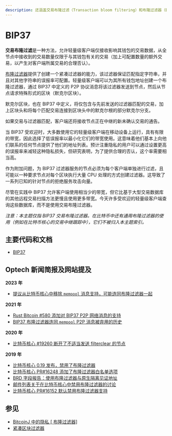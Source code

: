 ```yaml
---
description: 还涵盖交易布隆过滤（Transaction bloom filtering）和布隆过滤器（Bloom filters）
---
```


# BIP37

**交易布隆过滤**是一种方法，允许轻量级客户端仅接收影响其钱包的交易数据，从全节点中接收到的交易数量仅限于与其钱包有关的交易（加上可配置数量的额外交易，以产生对客户端所属交易的合理否认）。

[布隆过滤器](https://en.wikipedia.org/wiki/Bloom\_filter)提供了创建一个紧凑过滤器的能力，该过滤器保证匹配指定字符串，并且对其他字符串的误报率可配置。轻量级客户端可以为其所有钱包地址创建一个布隆过滤器，通过 BIP37 中定义的 P2P 协议消息将该过滤器发送到节点，然后从节点请求特殊形式的区块（默克尔区块）。

默克尔区块，也在 BIP37 中定义，将仅包含与先前发送的过滤器匹配的交易，加上区块头和将每个匹配交易连接到区块头中的默克尔根的部分默克尔分支。

如果交易与过滤器匹配，客户端还将接收节点正在中继的新未确认交易的通告。

当 BIP37 受欢迎时，大多数使用它的轻量级客户端在移动设备上运行，具有有限的带宽，因此选择了低误报率以最小化它们的带宽使用。这意味着他们基本上向他们联系的任何节点提供了他们的地址列表。预计注重隐私的用户可以通过设置更高的误报率来减轻这种隐私损失，但研究表明，为了提供合理的否认，这个率需要相当高。

作为附加问题，为 BIP37 过滤器服务的节点必须为每个客户端单独进行过滤，且可能以一种要求节点对每个区块执行大量 CPU 处理的方式创建过滤器。这导致了一系列已知的针对节点的拒绝服务攻击向量。

尽管在实践中 BIP37 允许客户端使用相当少的带宽，但它比基于大型交易数据库的其他远程交易扫描方法更慢且使用更多带宽。今天许多受欢迎的轻量级客户端查询这些数据库，而不是使用交易布隆过滤器。

_注意：本主题仅指 BIP37 交易布隆过滤器。在比特币中还有通用布隆过滤器的使用（例如在比特币核心的交易中继跟踪中），它们不被归入本主题索引。_

## 主要代码和文档

* [BIP37](https://github.com/bitcoin/bips/blob/master/bip-0037.mediawiki)

## Optech 新闻简报及网站提及

**2023 年**

* [提议从比特币核心中移除 `mempool` 消息支持，可能连同布隆过滤器一起](https://bitcoinops.org/en/newsletters/2023/04/26/#proposed-removal-of-bip35-mempool-p2p-message)

**2021 年**

* [Rust Bitcoin #580 添加对 BIP37 P2P 网络消息的支持](https://bitcoinops.org/en/newsletters/2021/09/22/#rust-bitcoin-580)
* [BIP37 布隆过滤器连同 `mempool` P2P 消息被弃用的历史](https://bitcoinops.org/en/newsletters/2021/08/25/#is-the-mempool-p2p-message-reliable)

**2020 年**

* [比特币核心 #19260 断开了不适当发送 filterclear 的节点](https://bitcoinops.org/en/newsletters/2020/06/24/#bitcoin-core-19260)

**2019 年**

* [比特币核心 0.19 发布，禁用了布隆过滤器](https://bitcoinops.org/en/newsletters/2019/11/27/#deprecated-or-removed-features)
* [比特币核心 PR#16248 添加了布隆过滤器白名单选项](https://bitcoinops.org/en/newsletters/2019/08/21/#bitcoin-core-16248)
* [BRD 字段报告：使用布隆过滤器与原生隔离见证地址](https://bitcoinops.org/en/bech32-sending-support/#brd-field-report)
* [邮件列表关于在比特币核心中禁用布隆过滤器的讨论](https://bitcoinops.org/en/newsletters/2019/07/31/#bloom-filter-discussion)
* [比特币核心 PR#16152 默认禁用布隆过滤器支持](https://bitcoinops.org/en/newsletters/2019/07/24/#bitcoin-core-16152)

## 参见

* [BitcoinJ 中的隐私 \[ 布隆过滤器\]](https://jonasnick.github.io/blog/2015/02/12/privacy-in-bitcoinj/)
* [紧凑区块过滤器](https://bitcoinops.org/en/topics/compact-block-filters/)

